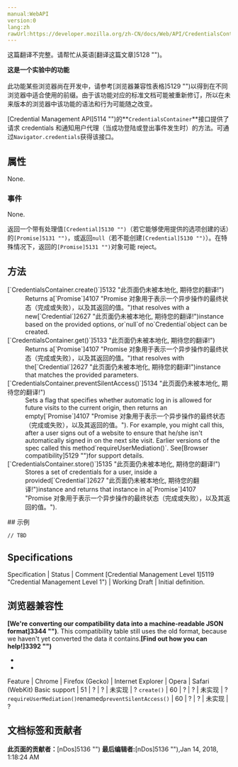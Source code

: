 ```yaml
---
manual:WebAPI
version:0
lang:zh
rawUrl:https://developer.mozilla.org/zh-CN/docs/Web/API/CredentialsContainer
---
```




这篇翻译不完整。请帮忙从英语[翻译这篇文章]5128 "")。






**这是一个实验中的功能**<br></br>此功能某些浏览器尚在开发中，请参考[浏览器兼容性表格]5129 "")以得到在不同浏览器中适合使用的前缀。由于该功能对应的标准文档可能被重新修订，所以在未来版本的浏览器中该功能的语法和行为可能随之改变。




[Credential Management API]5114 "")的**`CredentialsContainer`**接口提供了请求 credentials 和通知用户代理（当成功登陆或登出事件发生时）的方法。可通过`Navigator.credentials`获得该接口。


## 属性<a name="属性"></a>


None.


### 事件<a name="事件"></a>


None.







返回一个带有处理值`[Credential]5130 "")`（若它能够使用提供的选项创建的话）的`[Promise]5131 "")`，或返回`null`（若不能创建`[Credential]5130 "")`）。在特殊情况下，返回的`[Promise]5131 "")`对象可能 reject。


## 方法<a name="方法"></a>
<dl><dt>[`CredentialsContainer.create()`]5132 "此页面仍未被本地化, 期待您的翻译!")</dt><dd>Returns a[`Promise`]4107 "Promise 对象用于表示一个异步操作的最终状态（完成或失败），以及其返回的值。")that resolves with a new[`Credential`]2627 "此页面仍未被本地化, 期待您的翻译!")instance based on the provided options, or`null`of no`Credential`object can be created.</dd><dt>[`CredentialsContainer.get()`]5133 "此页面仍未被本地化, 期待您的翻译!")</dt><dd>Returns a[`Promise`]4107 "Promise 对象用于表示一个异步操作的最终状态（完成或失败），以及其返回的值。")that resolves with the[`Credential`]2627 "此页面仍未被本地化, 期待您的翻译!")instance that matches the provided parameters.</dd><dt>[`CredentialsContainer.preventSilentAccess()`]5134 "此页面仍未被本地化, 期待您的翻译!")</dt><dd>Sets a flag that specifies whether automatic log in is allowed for future visits to the current origin, then returns an empty[`Promise`]4107 "Promise 对象用于表示一个异步操作的最终状态（完成或失败），以及其返回的值。"). For example, you might call this, after a user signs out of a website to ensure that he/she isn&#39;t automatically signed in on the next site visit. Earlier versions of the spec called this method`requireUserMediation()`. See[Browser compatibility]5129 "")for support details.</dd><dt>[`CredentialsContainer.store()`]5135 "此页面仍未被本地化, 期待您的翻译!")</dt><dd>Stores a set of credentials for a user, inside a provided[`Credential`]2627 "此页面仍未被本地化, 期待您的翻译!")instance and returns that instance in a[`Promise`]4107 "Promise 对象用于表示一个异步操作的最终状态（完成或失败），以及其返回的值。").</dd></dl>
## 示例<a name="示例"></a>

```
// TBD
```

## Specifications<a name="Specifications"></a>
Specification | Status | Comment 
[Credential Management Level 1]5119 "Credential Management Level 1") | Working Draft | Initial definition. 


## 浏览器兼容性<a name="浏览器兼容性"></a>


**[We&#39;re converting our compatibility data into a machine-readable JSON format]3344 "")**. This compatibility table still uses the old format, because we haven&#39;t yet converted the data it contains.**[Find out how you can help!]3392 "")**


* 
* 
Feature | Chrome | Firefox (Gecko) | Internet Explorer | Opera | Safari (WebKit) 
Basic support | 51 | ? | ? | 未实现 | ? 
`create()` | 60 | ? | ? | 未实现 | ? 
`requireUserMediation()`renamed`preventSilentAccess()` | 60 | ? | ? | 未实现 | ? 







## 文档标签和贡献者
**此页面的贡献者：**[nDos]5136 "")
**最后编辑者:**[nDos]5136 ""),<time>Jan 14, 2018, 1:18:24 AM</time>


